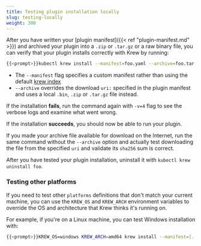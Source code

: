 ```yaml
---
title: Testing plugin installation locally
slug: testing-locally
weight: 300
---
```


After you have written your [plugin manifest]({{< ref "plugin-manifest.md" >}})
and archived your plugin into a `.zip` or `.tar.gz` or a raw binary file, you can verify that
your plugin installs correctly with Krew by running:

```sh
{{<prompt>}}kubectl krew install --manifest=foo.yaml --archive=foo.tar.gz
```

- The `--manifest` flag specifies a custom manifest rather than using
  the default [krew index][index]
- `--archive` overrides the download `uri:` specified in the plugin manifest and
  uses a local `.bin`, `.zip` or `.tar.gz` file instead.

If the installation **fails**, run the command again with `-v=4` flag to see the
verbose logs and examine what went wrong.

If the installation **succeeds**, you should now be able to run your plugin.

If you made your archive file available for download on the Internet, run the
same command without the `--archive` option and actually test downloading the
file from the specified `uri` and validate its `sha256` sum is correct.

After you have tested your plugin installation, uninstall it with `kubectl krew uninstall foo`.

### Testing other platforms

If you need to test other `platforms` definitions that don't match your current machine,
you can use the `KREW_OS` and `KREW_ARCH` environment variables to override the
OS and architecture that Krew thinks it's running on.

For example, if you're on a Linux machine, you can test Windows installation
with:

```sh
{{<prompt>}}KREW_OS=windows KREW_ARCH=amd64 krew install --manifest=[...]
```

[index]: https://github.com/kubernetes-sigs/krew-index
